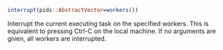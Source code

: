 ```julia
interrupt(pids::AbstractVector=workers())
```

Interrupt the current executing task on the specified workers. This is equivalent to pressing Ctrl-C on the local machine. If no arguments are given, all workers are interrupted.
